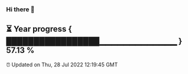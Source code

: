 ### Hi there 👋
⏳ Year progress { █████████████████▁▁▁▁▁▁▁▁▁▁▁▁▁ } 57.13 %
---
⏰ Updated on Thu, 28 Jul 2022 12:19:45 GMT

